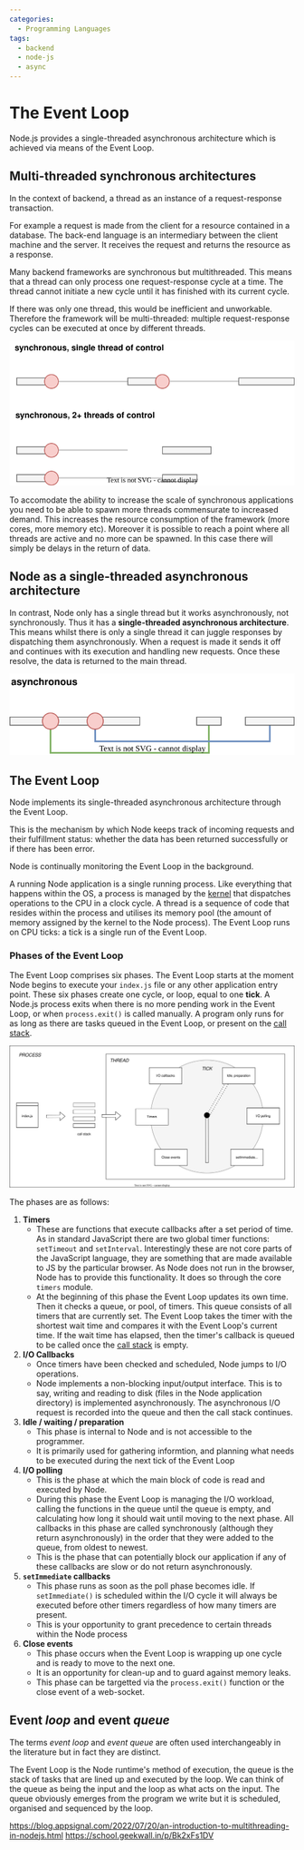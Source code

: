 ```yaml
---
categories:
  - Programming Languages
tags:
  - backend
  - node-js
  - async
---
```


# The Event Loop

Node.js provides a single-threaded asynchronous architecture which is achieved via means of the Event Loop.

## Multi-threaded synchronous architectures

In the context of backend, a thread as an instance of a request-response transaction.

For example a request is made from the client for a resource contained in a database. The back-end language is an intermediary between the client machine and the server. It receives the request and returns the resource as a response.

Many backend frameworks are synchronous but multithreaded. This means that a thread can only process one request-response cycle at a time. The thread cannot initiate a new cycle until it has finished with its current cycle.

If there was only one thread, this would be inefficient and unworkable. Therefore the framework will be multi-threaded: multiple request-response cycles can be executed at once by different threads.

![sync-thread.svg](/img/sync-thread.svg)

To accomodate the ability to increase the scale of synchronous applications you need to be able to spawn more threads commensurate to increased demand. This increases the resource consumption of the framework (more cores, more memory etc). Moreover it is possible to reach a point where all threads are active and no more can be spawned. In this case there will simply be delays in the return of data.

## Node as a single-threaded asynchronous architecture

In contrast, Node only has a single thread but it works asynchronously, not synchronously. Thus it has a **single-threaded asynchronous architecture**. This means whilst there is only a single thread it can juggle responses by dispatching them asynchronously. When a request is made it sends it off and continues with its execution and handling new requests. Once these resolve, the data is returned to the main thread.

![async.svg](/img/async.svg)

## The Event Loop

Node implements its single-threaded asynchronous architecture through the Event Loop.

This is the mechanism by which Node keeps track of incoming requests and their fulfillment status: whether the data has been returned successfully or if there has been error.

Node is continually monitoring the Event Loop in the background.

A running Node application is a single running process. Like everything that happens within the OS, a process is managed by the [kernel](/Operating_Systems/The_Kernel.md) that dispatches operations to the CPU in a clock cycle. A thread is a sequence of code that resides within the process and utilises its memory pool (the amount of memory assigned by the kernel to the Node process). The Event Loop runs on CPU ticks: a tick is a single run of the Event Loop.

### Phases of the Event Loop

The Event Loop comprises six phases. The Event Loop starts at the moment Node begins to execute your `index.js` file or any other application entry point. These six phases create one cycle, or loop, equal to one **tick**. A Node.js process exits when there is no more pending work in the Event Loop, or when `process.exit()` is called manually. A program only runs for as long as there are tasks queued in the Event Loop, or present on the [call stack](/Software_Engineering/Call_stack.md).

![](/img/node-event-loop.svg)

The phases are as follows:

1. **Timers**
   - These are functions that execute callbacks after a set period of time. As in standard JavaScript there are two global timer functions: `setTimeout` and `setInterval`. Interestingly these are not core parts of the JavaScript language, they are something that are made available to JS by the particular browser. As Node does not run in the browser, Node has to provide this functionality. It does so through the core `timers` module.
   - At the beginning of this phase the Event Loop updates its own time. Then it checks a queue, or pool, of timers. This queue consists of all timers that are currently set. The Event Loop takes the timer with the shortest wait time and compares it with the Event Loop's current time. If the wait time has elapsed, then the timer's callback is queued to be called once the [call stack](/Software_Engineering/Call_stack.md) is empty.
2. **I/O Callbacks**
   - Once timers have been checked and scheduled, Node jumps to I/O operations.
   - Node implements a non-blocking input/output interface. This is to say, writing and reading to disk (files in the Node application directory) is implemented asynchronously. The asynchronous I/O request is recorded into the queue and then the call stack continues.
3. **Idle / waiting / preparation**
   - This phase is internal to Node and is not accessible to the programmer.
   - It is primarily used for gathering informtion, and planning what needs to be executed during the next tick of the Event Loop
4. **I/O polling**
   - This is the phase at which the main block of code is read and executed by Node.
   - During this phase the Event Loop is managing the I/O workload, calling the functions in the queue until the queue is empty, and calculating how long it should wait until moving to the next phase. All callbacks in this phase are called synchronously (although they return asynchronously) in the order that they were added to the queue, from oldest to newest.
   - This is the phase that can potentially block our application if any of these callbacks are slow or do not return asynchronously.
5. **`setImmediate` callbacks**
   - This phase runs as soon as the poll phase becomes idle. If `setImmediate()` is scheduled within the I/O cycle it will always be executed before other timers regardless of how many timers are present.
   - This is your opportunity to grant precedence to certain threads within the Node process
6. **Close events**
   - This phase occurs when the Event Loop is wrapping up one cycle and is ready to move to the next one.
   - It is an opportunity for clean-up and to guard against memory leaks.
   - This phase can be targetted via the `process.exit()` function or the close event of a web-socket.

## Event _loop_ and event _queue_

The terms _event loop_ and _event queue_ are often used interchangeably in the literature but in fact they are distinct.

The Event Loop is the Node runtime's method of execution, the queue is the stack of tasks that are lined up and executed by the loop. We can think of the queue as being the input and the loop as what acts on the input. The queue obviously emerges from the program we write but it is scheduled, organised and sequenced by the loop.

https://blog.appsignal.com/2022/07/20/an-introduction-to-multithreading-in-nodejs.html
https://school.geekwall.in/p/Bk2xFs1DV
